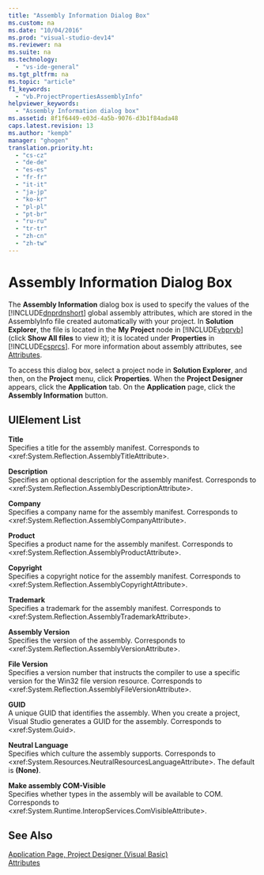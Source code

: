 ```yaml
---
title: "Assembly Information Dialog Box"
ms.custom: na
ms.date: "10/04/2016"
ms.prod: "visual-studio-dev14"
ms.reviewer: na
ms.suite: na
ms.technology: 
  - "vs-ide-general"
ms.tgt_pltfrm: na
ms.topic: "article"
f1_keywords: 
  - "vb.ProjectPropertiesAssemblyInfo"
helpviewer_keywords: 
  - "Assembly Information dialog box"
ms.assetid: 8f1f6449-e03d-4a5b-9076-d3b1f84ada48
caps.latest.revision: 13
ms.author: "kempb"
manager: "ghogen"
translation.priority.ht: 
  - "cs-cz"
  - "de-de"
  - "es-es"
  - "fr-fr"
  - "it-it"
  - "ja-jp"
  - "ko-kr"
  - "pl-pl"
  - "pt-br"
  - "ru-ru"
  - "tr-tr"
  - "zh-cn"
  - "zh-tw"
---
```

# Assembly Information Dialog Box
The **Assembly Information** dialog box is used to specify the values of the [!INCLUDE[dnprdnshort](../VS_debugger/includes/dnprdnshort_md.md)] global assembly attributes, which are stored in the AssemblyInfo file created automatically with your project. In **Solution Explorer**, the file is located in the **My Project** node in [!INCLUDE[vbprvb](../VS_debugger/includes/vbprvb_md.md)] (click **Show All files** to view it); it is located under **Properties** in [!INCLUDE[csprcs](../VS_debugger/includes/csprcs_md.md)]. For more information about assembly attributes, see [Attributes](../Topic/Attributes%20\(C%23%20and%20Visual%20Basic\).md).  
  
 To access this dialog box, select a project node in **Solution Explorer**, and then, on the **Project** menu, click **Properties**. When the **Project Designer** appears, click the **Application** tab. On the **Application** page, click the **Assembly Information** button.  
  
## UIElement List  
 **Title**  
 Specifies a title for the assembly manifest. Corresponds to \<xref:System.Reflection.AssemblyTitleAttribute>.  
  
 **Description**  
 Specifies an optional description for the assembly manifest. Corresponds to \<xref:System.Reflection.AssemblyDescriptionAttribute>.  
  
 **Company**  
 Specifies a company name for the assembly manifest. Corresponds to \<xref:System.Reflection.AssemblyCompanyAttribute>.  
  
 **Product**  
 Specifies a product name for the assembly manifest. Corresponds to \<xref:System.Reflection.AssemblyProductAttribute>.  
  
 **Copyright**  
 Specifies a copyright notice for the assembly manifest. Corresponds to \<xref:System.Reflection.AssemblyCopyrightAttribute>.  
  
 **Trademark**  
 Specifies a trademark for the assembly manifest. Corresponds to \<xref:System.Reflection.AssemblyTrademarkAttribute>.  
  
 **Assembly Version**  
 Specifies the version of the assembly. Corresponds to \<xref:System.Reflection.AssemblyVersionAttribute>.  
  
 **File Version**  
 Specifies a version number that instructs the compiler to use a specific version for the Win32 file version resource. Corresponds to \<xref:System.Reflection.AssemblyFileVersionAttribute>.  
  
 **GUID**  
 A unique GUID that identifies the assembly. When you create a project, Visual Studio generates a GUID for the assembly. Corresponds to \<xref:System.Guid>.  
  
 **Neutral Language**  
 Specifies which culture the assembly supports. Corresponds to \<xref:System.Resources.NeutralResourcesLanguageAttribute>. The default is **(None)**.  
  
 **Make assembly COM-Visible**  
 Specifies whether types in the assembly will be available to COM. Corresponds to \<xref:System.Runtime.InteropServices.ComVisibleAttribute>.  
  
## See Also  
 [Application Page, Project Designer (Visual Basic)](../VS_IDE/application-page--project-designer--visual-basic-.md)   
 [Attributes](../Topic/Attributes%20\(C%23%20and%20Visual%20Basic\).md)